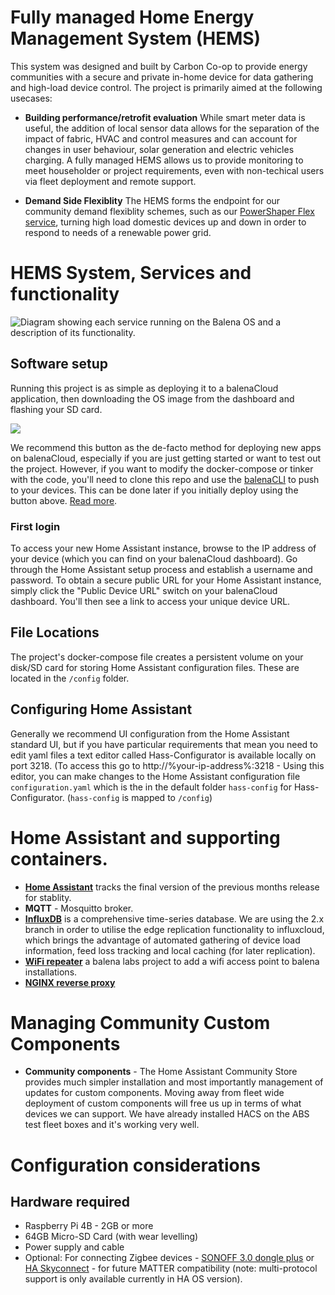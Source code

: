 # Fully managed Home Energy Management System (HEMS)

This system was designed and built by Carbon Co-op to provide energy communities with a secure and private in-home device for data gathering and high-load device control. The project is primarily aimed at the following usecases: 

* **Building performance/retrofit evaluation**
While smart meter data is useful, the addition of local sensor data allows for the separation of the impact of fabric, HVAC and control measures and can account for changes in user behaviour, solar generation and electric vehicles charging. A fully managed HEMS allows us to provide monitoring to meet householder or project requirements, even with non-techical users via fleet deployment and remote support.


* **Demand Side Flexiblity**
The HEMS forms the endpoint for our community demand flexiblity schemes, such as our [PowerShaper Flex service](https://flex.powershaper.io/), turning high load domestic devices up and down in order to respond to needs of a renewable power grid.

# HEMS System, Services and functionality
![Diagram showing each service running on the Balena OS and a description of its functionality.](https://cc-site-media.s3.amazonaws.com/uploads/2024/05/HEMS-services-diagram.png)


## Software setup

Running this project is as simple as deploying it to a balenaCloud application, then downloading the OS image from the dashboard and flashing your SD card.

[![](https://balena.io/deploy.png)](https://dashboard.balena-cloud.com/deploy)

We recommend this button as the de-facto method for deploying new apps on balenaCloud, especially if you are just getting started or want to test out the project. However, if you want to modify the docker-compose or tinker with the code, you'll need to clone this repo and use the [balenaCLI](https://github.com/balena-io/balena-cli) to push to your devices. This can be done later if you initially deploy using the button above. [Read more](https://www.balena.io/docs/learn/deploy/deployment/).

### First login
To access your new Home Assistant instance, browse to the IP address of your device (which you can find on your balenaCloud dashboard). Go through the Home Assistant setup process and establish a username and password. To obtain a secure public URL for your Home Assistant instance, simply click the "Public Device URL" switch on your balenaCloud dashboard. You'll then see a link to access your unique device URL.

## File Locations

The project's docker-compose file creates a persistent volume on your disk/SD card for storing Home Assistant configuration files. These are located in the `/config` folder.

## Configuring Home Assistant
Generally we recommend UI configuration from the Home Assistant standard UI, but if you have particular requirements that mean you need to edit yaml files a text editor called Hass-Configurator is available locally on port 3218. (To access this go to http://%your-ip-address%:3218 - Using this editor, you can make changes to the Home Assistant configuration file `configuration.yaml` which is the in the default folder `hass-config` for Hass-Configurator. (`hass-config` is mapped to `/config`)

# Home Assistant and supporting containers.

* [**Home Assistant**](https://www.home-assistant.io/) tracks the final version of the previous months release for stablity.
* **MQTT** - Mosquitto broker.
* [**InfluxDB**](https://www.influxdata.com/) is a comprehensive time-series database. We are using the 2.x branch in order to utilise the edge replication functionality to influxcloud, which brings the advantage of automated gathering of device load information, feed loss tracking and local caching (for later replication). 
* [**WiFi repeater**](https://github.com/balena-labs-projects/wifi-repeater) a balena labs project to add a wifi access point to balena installations.
* [**NGINX reverse proxy**](https://www.nginx.com/) 


# Managing Community Custom Components

* **Community components** - The Home Assistant Community Store provides much simpler installation and most importantly management of updates for custom components. Moving away from fleet wide deployment of custom components will free us up in terms of what devices we can support. We have already installed HACS on the ABS test fleet boxes and it's working very well.


# Configuration considerations

## Hardware required

* Raspberry Pi 4B - 2GB or more
* 64GB Micro-SD Card (with wear levelling)
* Power supply and cable
* Optional: For connecting Zigbee devices - [SONOFF 3.0 dongle plus](https://sonoff.tech/product/gateway-and-sensors/sonoff-zigbee-3-0-usb-dongle-plus-e/) or [HA Skyconnect](https://www.home-assistant.io/skyconnect/) - for future MATTER compatibility (note: multi-protocol support is only available currently in HA OS version).